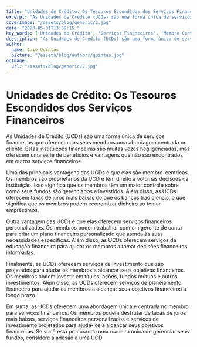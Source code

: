 ```yaml
---
title: "Unidades de Crédito: Os Tesouros Escondidos dos Serviços Financeiros"
excerpt: "As Unidades de Crédito (UCDs) são uma forma única de serviços financeiros que oferecem aos seus membros uma abordagem centrada no cliente."
coverImage: "/assets/blog/generic/2.jpg"
date: "2023-05-31T13:39:15."
key_words: ['Unidades de Crédito', 'Serviços Financeiros', 'Membro-Centricas', 'Taxas de Juros', 'Serviços de Investimento']
description: "As Unidades de Crédito (UCDs) são uma forma única de serviços financeiros que oferecem aos seus membros uma abordagem centrada no cliente. Estas instituições financeiras são muitas vezes negligenciadas, mas oferecem uma série de benefícios e vantagens que não são encontrados em outros serviços financeiros. Uma das principais vantagens das UCDs é que elas são membro-centricas. Os membros são proprietários da UCD e têm direito a voto nas decisões da instituição. Além disso, as UCDs oferecem taxas de juros mais baixas do que os bancos tradicionais, o que significa que os membros podem economizar dinheiro ao tomar empréstimos. Outra vantagem das UCDs é que elas oferecem serviços financeiros personalizados. Os membros podem trabalhar com um gerente de conta para criar um plano financeiro personalizado que atenda às suas necessidades específicas. Além disso, as UCDs oferecem serviços de educação financeira para ajudar os membros a tomar decisões financeiras informadas. Finalmente, as UCDs oferecem serviços de investimento que são projetados para ajudar os membros a alcançar seus objetivos financeiros."
author:
  name: Caio Quintas
  picture: "/assets/blog/authors/quintas.jpg"
ogImage:
  url: "/assets/blog/generic/2.jpg"
---
```



# Unidades de Crédito: Os Tesouros Escondidos dos Serviços Financeiros

As Unidades de Crédito (UCDs) são uma forma única de serviços financeiros que oferecem aos seus membros uma abordagem centrada no cliente. Estas instituições financeiras são muitas vezes negligenciadas, mas oferecem uma série de benefícios e vantagens que não são encontrados em outros serviços financeiros.

Uma das principais vantagens das UCDs é que elas são membro-centricas. Os membros são proprietários da UCD e têm direito a voto nas decisões da instituição. Isso significa que os membros têm um maior controle sobre como seus fundos são gerenciados e investidos. Além disso, as UCDs oferecem taxas de juros mais baixas do que os bancos tradicionais, o que significa que os membros podem economizar dinheiro ao tomar empréstimos.

Outra vantagem das UCDs é que elas oferecem serviços financeiros personalizados. Os membros podem trabalhar com um gerente de conta para criar um plano financeiro personalizado que atenda às suas necessidades específicas. Além disso, as UCDs oferecem serviços de educação financeira para ajudar os membros a tomar decisões financeiras informadas.

Finalmente, as UCDs oferecem serviços de investimento que são projetados para ajudar os membros a alcançar seus objetivos financeiros. Os membros podem investir em títulos, ações, fundos mútuos e outros investimentos. Além disso, as UCDs oferecem serviços de planejamento financeiro para ajudar os membros a alcançar seus objetivos financeiros a longo prazo.

Em suma, as UCDs oferecem uma abordagem única e centrada no membro para serviços financeiros. Os membros podem desfrutar de taxas de juros mais baixas, serviços financeiros personalizados e serviços de investimento projetados para ajudá-los a alcançar seus objetivos financeiros. Se você está procurando uma maneira única de gerenciar seus fundos, considere a adesão a uma UCD.
